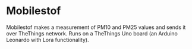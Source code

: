 # Mobilestof

Mobilestof makes a measurement of PM10 and PM25 values and sends it over TheThings network. Runs on a TheThings Uno board (an Arduino Leonardo with Lora functionality).